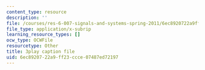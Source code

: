 ```yaml
---
content_type: resource
description: ''
file: /courses/res-6-007-signals-and-systems-spring-2011/6ec8920722a9ff23ccce07487ed72197_WV4JlBOQro.srt
file_type: application/x-subrip
learning_resource_types: []
ocw_type: OCWFile
resourcetype: Other
title: 3play caption file
uid: 6ec89207-22a9-ff23-ccce-07487ed72197
---
```

